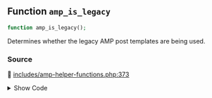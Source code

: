 ## Function `amp_is_legacy`

```php
function amp_is_legacy();
```

Determines whether the legacy AMP post templates are being used.

### Source

:link: [includes/amp-helper-functions.php:373](https://github.com/ampproject/amp-wp/blob/develop/includes/amp-helper-functions.php#L373-L384)

<details>
<summary>Show Code</summary>

```php
function amp_is_legacy() {
	if ( AMP_Theme_Support::READER_MODE_SLUG !== AMP_Options_Manager::get_option( Option::THEME_SUPPORT ) ) {
		return false;
	}

	$reader_theme = AMP_Options_Manager::get_option( Option::READER_THEME );
	if ( ReaderThemes::DEFAULT_READER_THEME === $reader_theme ) {
		return true;
	}

	return ! wp_get_theme( $reader_theme )->exists();
}
```

</details>
